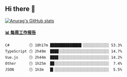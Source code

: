 ## Hi there 👋

[![Anurag's GitHub stats](https://github-readme-stats-orilights.vercel.app/api?username=orilights)](https://github.com/anuraghazra/github-readme-stats)

<!--
**OriLight152/OriLight152** is a ✨ _special_ ✨ repository because its `README.md` (this file) appears on your GitHub profile.

Here are some ideas to get you started:

- 🔭 I’m currently working on ...
- 🌱 I’m currently learning ...
- 👯 I’m looking to collaborate on ...
- 🤔 I’m looking for help with ...
- 💬 Ask me about ...
- 📫 How to reach me: ...
- 😄 Pronouns: ...
- ⚡ Fun fact: ...
-->

<!-- waka-box start -->
#### <a href="https://gist.github.com/92c8d5b388768c10efcba86e82b7c4fb" target="_blank">📊 每周工作报告</a>
```text
C#         🕓 10h17m ██████████████▍░░░░░░░░░░░░ 53.3%
TypeScript 🕓 2h49m  ███▉░░░░░░░░░░░░░░░░░░░░░░░ 14.7%
Vue.js     🕓 2h44m  ███▊░░░░░░░░░░░░░░░░░░░░░░░ 14.2%
Other      🕓 1h25m  █▉░░░░░░░░░░░░░░░░░░░░░░░░░  7.4%
JSON       🕓 1h3m   █▍░░░░░░░░░░░░░░░░░░░░░░░░░  5.5%
```
<!-- Powered by https://github.com/journey-ad/waka-box-go . -->
<!-- waka-box end -->

